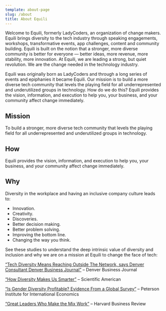 ```yaml
---
template: about-page
slug: /about
title: About Equili
---
```


Welcome to Equili, formerly LadyCoders, an organization of change makers. Equili brings diversity to the tech industry through speaking engagements, workshops, transformative events, app challenges, content and community building. Equili is built on the notion that a stronger, more diverse community is better for everyone — better ideas, more revenue, more stability, more innovation. At Equili, we are leading a strong, but quiet revolution. We are the change needed in the technology industry.

Equili was originally born as LadyCoders and through a long series of events and epiphanies it became Equili. Our mission is to build a more diverse tech community that levels the playing field for all underrepresented and underutilized groups in technology. How do we do this? Equili provides the vision, information, and execution to help you, your business, and your community affect change immediately.

## Mission
To build a stronger, more diverse tech community that levels the playing field for all underrepresented and underutilized groups in technology.

## How
Equili provides the vision, information, and execution to help you, your business, and your community affect change immediately.

## Why
Diversity in the workplace and having an inclusive company culture leads to:

- Innovation.
- Creativity.
- Discoveries.
- Better decision making.
- Better problem solving.
- Improving the bottom line.
- Changing the way you think.

See these studies to understand the deep intrinsic value of diversity and inclusion and why we are on a mission at Equili to change the face of tech:

[“Tech Diversity Means Reaching Outside The Network, says Denver Consultant Denver Business Journal”](http://web.archive.org/web/20200123092436/http://equi.li/wp-content/uploads/2016/11/Tech-diversity-means-reaching-outside-t...r-consultant-Denver-Business-Journal.pdf.pdf) – Denver Business Journal

[“How Diversity Makes Us Smarter”](http://web.archive.org/web/20200123092436/https://www.scientificamerican.com/article/how-diversity-makes-us-smarter/) – Scientific American

[“Is Gender Diversity Profitable? Evidence From a Global Survey”](http://web.archive.org/web/20200123092436/https://piie.com/publications/wp/wp16-3.pdf) – Peterson Institute for International Economics

[“Great Leaders Who Make the Mix Work”](http://web.archive.org/web/20200123092436/https://hbr.org/2013/09/great-leaders-who-make-the-mix-work) – Harvard Business Review